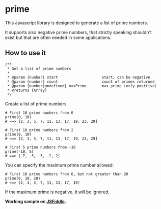 # prime
This Javascript library is designed to generate a list of prime numbers.

It supports also negative prime numbers, that strictly speaking shouldn't exist but that are often needed in some
applications.

## How to use it

    /**
     * Get a list of prime numbers
     *
     * @param {number} start                    start, can be negative
     * @param {number} count                    count of primes returned
     * @param {number|undefined} maxPrime       max prime (only positive)
     * @returns {Array}
     */

Create a list of prime numbers

    # First 10 prime numbers from 0
    prime(0, 10)
    # ==> [2, 3, 5, 7, 11, 13, 17, 19, 23, 29]

    # First 10 prime numbers from 2
    prime(0, 10)
    # ==> [2, 3, 5, 7, 11, 13, 17, 19, 23, 29]

    # First 5 prime numbers from -10
    prime(-10, 5)
    # ==> [-7, -5, -3, -2, 2]

You can specify the maximum prime number allowed:

    # First 10 prime numbers from 0, but not greater than 20
    prime(0, 10, 20)
    # ==> [2, 3, 5, 7, 11, 13, 17, 19]

If the maximum prime is negative, it will be ignored.

**Working sample on [JSFiddle](http://jsfiddle.net/albertoarena/j1g1L3kk/4/).**